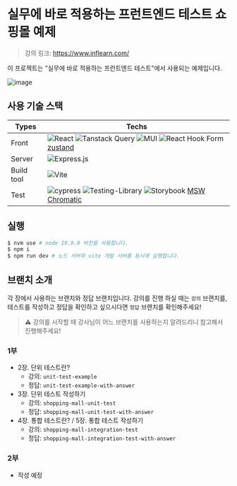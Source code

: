 # 실무에 바로 적용하는 프런트엔드 테스트 쇼핑몰 예제

<!-- TODO: need to update link -->

> 강의 링크: https://www.inflearn.com/

이 프로젝트는 "실무에 바로 적용하는 프런트엔드 테스트"에서 사용되는 예제입니다.

![image](https://github.com/jung-han/jung-han/assets/35371660/86f96b11-046d-42dd-bb8d-3b780698feeb)

## 사용 기술 스택

| Types      | Techs                                                                                                                                                                                                                                                                                                                                                                                                                                                                                                                                    |
| ---------- | ---------------------------------------------------------------------------------------------------------------------------------------------------------------------------------------------------------------------------------------------------------------------------------------------------------------------------------------------------------------------------------------------------------------------------------------------------------------------------------------------------------------------------------------- |
| Front      | ![React](https://img.shields.io/badge/react-%2320232a.svg?style=for-the-badge&logo=react&logoColor=%2361DAFB) ![Tanstack Query](https://img.shields.io/badge/-tanstack%20Query-FF4154?style=for-the-badge&logo=react%20query&logoColor=white) ![MUI](https://img.shields.io/badge/MUI-%230081CB.svg?style=for-the-badge&logo=mui&logoColor=white) ![React Hook Form](https://img.shields.io/badge/React%20Hook%20Form-%23EC5990.svg?style=for-the-badge&logo=reacthookform&logoColor=white) [zustand](https://github.com/pmndrs/zustand) |
| Server     | ![Express.js](https://img.shields.io/badge/express.js-%23404d59.svg?style=for-the-badge&logo=express&logoColor=%2361DAFB)                                                                                                                                                                                                                                                                                                                                                                                                                |
| Build tool | ![Vite](https://img.shields.io/badge/vite-%23646CFF.svg?style=for-the-badge&logo=vite&logoColor=white)                                                                                                                                                                                                                                                                                                                                                                                                                                   |
| Test       | ![cypress](https://img.shields.io/badge/-cypress-%23E5E5E5?style=for-the-badge&logo=cypress&logoColor=058a5e) ![Testing-Library](https://img.shields.io/badge/-Testing%20Library-%23E33332?style=for-the-badge&logo=testing-library&logoColor=white) ![Storybook](https://img.shields.io/badge/-Storybook-FF4785?style=for-the-badge&logo=storybook&logoColor=white) [MSW](https://mswjs.io/) [Chromatic](https://www.chromatic.com/)                                                                                                    |

## 실행

```sh
$ nvm use # node 19.9.0 버전을 사용합니다.
$ npm i
$ npm run dev # 노드 서버와 vite 개발 서버를 동시에 실행합니다.
```

## 브랜치 소개

각 장에서 사용하는 브랜치와 정답 브랜치입니다.
강의를 진행 하실 때는 `강의` 브랜치를, 테스트를 작성하고 정답을 확인하고 싶으시다면 `정답` 브랜치를 확인해주세요!

> ⚠️ 강의를 시작할 때 강사님이 어느 브랜치를 사용하는지 알려드리니 참고해서 진행해주세요!

<!-- TODO: 브랜치 링크 넣기 -->

### 1부

- 2장. 단위 테스트란?
  - 강의: `unit-test-example`
  - 정답: `unit-test-example-with-answer`
- 3장. 단위 테스트 작성하기
  - 강의: `shopping-mall-unit-test`
  - 정답: `shopping-mall-unit-test-with-answer`
- 4장. 통합 테스트란? / 5장. 통합 테스트 작성하기
  - 강의: `shopping-mall-integration-test`
  - 정답: `shopping-mall-integration-test-with-answer`

### 2부

- 작성 예정
